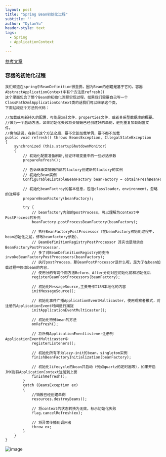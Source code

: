 ```yaml
---
layout: post
title: "Spring Bean初始化过程"
subtitle: ''
author: "DylanYu"
header-style: text
tags:
  - Spring
  - ApplicationContext
  -
---
```



<a href="https://blog.csdn.net/he90227/article/details/51481364" target="_blank">参考文章</a>

### 容器的初始化过程

    我们知道在spring中BeanDefinition很重要。因为Bean的创建是基于它的。容器AbstractApplicationContext中有个方法是refresh()
    这个里面包含了整个Bean的初始化流程实现过程，如果我们需要自己写一个ClassPathXmlApplicationContext类的话我们可以继承这个类，
    下面贴段这个方法的代码：

```
//加载或刷新持久的配置，可能是xml文件，properties文件，或者关系型数据库的概要。  
//做为一个启动方法，如果初始化失败将会销毁已经创建好的单例，避免重复加载配置文件。  
//换句话说，在执行这个方法之后，要不全部加载单例，要不都不加载  
public void refresh() throws BeansException, IllegalStateException   
{  
    synchronized (this.startupShutdownMonitor)   
    {  
        // 初始化配置准备刷新,验证环境变量中的一些必选参数  
        prepareRefresh();  
  
        // 告诉继承类销毁内部的factory创建新的factory的实例  
        // 初始化Bean实例  
        ConfigurableListableBeanFactory beanFactory = obtainFreshBeanFactory();  
  
        // 初始化beanFactroy的基本信息，包括classloader，environment，忽略的注解等  
        prepareBeanFactory(beanFactory);  
  
        try {  
            // beanfactory内部的postProcess，可以理解为context中PostProcess的补充  
            beanFactory.postProcessBeanFactory(beanFactory);  
  
            // 执行BeanFactoryPostProcessor（在beanFactory初始化过程中，bean初始化之前，修改beanfactory参数）、  
            // BeanDefinitionRegistryPostProcessor 其实也是继承自BeanFactoryPostProcessor，  
            // 多了对BeanDefinitionRegistry的支持invokeBeanFactoryPostProcessors(beanFactory);  
            // 执行postProcess，那BeanPostProcessor是什么呢，是为了在bean加载过程中修改bean的内容，  
            // 使用分的有两个而方法Before、After分别对应初始化前和初始化后  
            registerBeanPostProcessors(beanFactory);  
  
            // 初始化MessageSource,主要用作I18N本地化的内容  
            initMessageSource();  
  
            // 初始化事件广播ApplicationEventMulticaster，使用观察者模式，对注册的ApplicationEvent时间进行捕捉  
            initApplicationEventMulticaster();  
  
            // 初始化特殊bean的方法  
            onRefresh();  
  
            // 将所有ApplicationEventListener注册到ApplicationEventMulticaster中  
            registerListeners();  
  
            // 初始化所有不为lazy-init的bean，singleton实例  
            finishBeanFactoryInitialization(beanFactory);  
  
            // 初始化lifecycle的bean并启动（例如quartz的定时器等），如果开启JMX则将ApplicationContext注册到上面  
            finishRefresh();  
        }  
        catch (BeansException ex)   
        {  
            //销毁已经创建单例  
            resources.destroyBeans();  
  
            // 将context的状态转换为无效，标示初始化失败  
            flag.cancelRefresh(ex);  
  
            // 将异常传播到调用者  
            throw ex;  
        }  
    }  
}  
```

![image](https://dylanblog.github.io/img/in-post/2018-11-23-spring-application-init.jpg)
